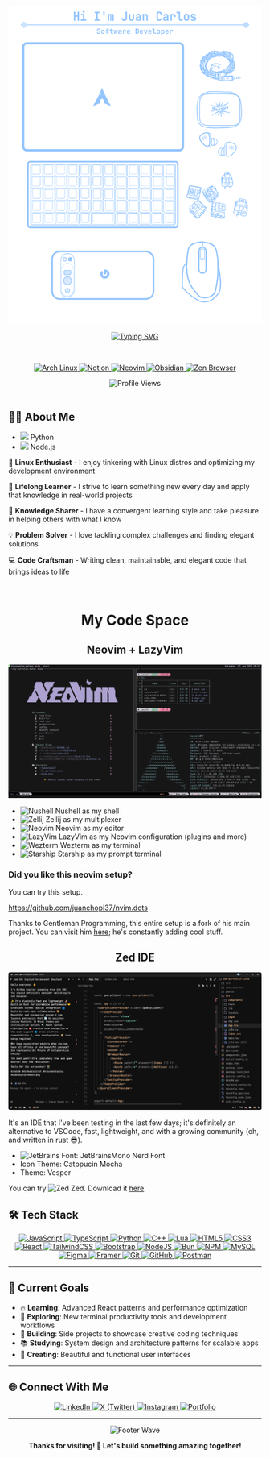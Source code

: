 <div align="center">
  <img src="assets/beatiful-header.png" alt="Juan Carlos" />

  <br/>

[![Typing SVG](https://readme-typing-svg.herokuapp.com?font=Fira+Code&size=24&duration=3000&pause=1000&color=61DAFB&center=true&vCenter=true&width=600&lines=Full+Stack+Developer+%F0%9F%9A%80;Linux+Enthusiast+%F0%9F%90%A7;Always+Learning+Something+New+%F0%9F%A7%A0;Need+help+centering+that+div%3F+%F0%9F%98%89)](https://git.io/typing-svg)

  <br/>

  <p align="center">
    <a href="https://archlinux.org/">
      <img src="https://cdn.simpleicons.org/archlinux" width="48" height="48" alt="Arch Linux" />
    </a>
    <a href="https://www.notion.com/">
      <img src="https://cdn.simpleicons.org/notion" width="48" height="48" alt="Notion" />
    </a>
    <a href="https://neovim.io/">
      <img src="https://cdn.simpleicons.org/neovim" width="48" height="48" alt="Neovim" />
    </a>
    <a href="https://obsidian.md/">
      <img src="https://cdn.simpleicons.org/obsidian" width="48" height="48" alt="Obsidian" />
    </a>
    <a href="https://zen-browser.app/">
      <img src="https://cdn.simpleicons.org/zenbrowser" width="48" height="48" alt="Zen Browser" />
    </a>
  </p>

  <img src="https://komarev.com/ghpvc/?username=juanchopi37&color=61dafb&style=flat-square&label=Profile+Views" alt="Profile Views" />
</div>

<br/>

## 👨‍💻 About Me

<ul>
  <li><img src="https://cdn.simpleicons.org/python" width="20"/> Python</li>
  <li><img src="https://cdn.simpleicons.org/node.js" width="20"/> Node.js</li>
</ul>

🐧 **Linux Enthusiast** - I enjoy tinkering with Linux distros and optimizing my development environment

🚀 **Lifelong Learner** - I strive to learn something new every day and apply that knowledge in real-world projects

🧠 **Knowledge Sharer** - I have a convergent learning style and take pleasure in helping others with what I know

💡 **Problem Solver** - I love tackling complex challenges and finding elegant solutions

💻 **Code Craftsman** - Writing clean, maintainable, and elegant code that brings ideas to life

<br clear="right"/>

<div align="center">
  <h1>My Code Space</h1>
</div>

<div align="center">
  <h2>Neovim + LazyVim</h2>
</div>

<div align="center">
  <img src="assets/neovim.png" alt="Neovim Preview" />
</div>

- <img src="https://cdn.simpleicons.org/nushell" width="16" height="16" alt="Nushell" /> Nushell as my shell
- <img src="https://cdn.simpleicons.org/zellij" width="16" height="16" alt="Zellij" /> Zellij as my multiplexer
- <img src="https://cdn.simpleicons.org/neovim" width="16" height="16" alt="Neovim" /> Neovim as my editor
- <img src="https://cdn.simpleicons.org/lazyvim" width="16" height="16" alt="LazyVim" /> LazyVim as my Neovim configuration (plugins and more)
- <img src="https://cdn.simpleicons.org/wezterm" width="16" height="16" alt="Wezterm" /> Wezterm as my terminal
- <img src="https://cdn.simpleicons.org/starship" width="16" height="16" alt="Starship" /> Starship as my prompt terminal

### Did you like this neovim setup?

You can try this setup.

https://github.com/juanchopi37/nvim.dots

Thanks to Gentleman Programming, this entire setup is a fork of his main project.
You can visit him [here](https://github.com/Gentleman-Programming/Gentleman.Dots); he's constantly adding cool stuff.

<div align="center">
  <h2>Zed IDE</h2>
</div>

<div align="center">
  <img src="assets/zed-preview.png" alt="Zed Preview" />
</div>

It's an IDE that I've been testing in the last few days; it's definitely an alternative to VSCode, fast, lightweight, and with a growing community (oh, and written in rust 😎).

- <img src="https://cdn.simpleicons.org/jetbrains" width="16" height="16" alt="JetBrains" /> Font: JetBrainsMono Nerd Font
- Icon Theme: Catppucin Mocha
- Theme: Vesper

You can try <img src="https://cdn.simpleicons.org/zedindustries" width="16" height="16" alt="Zed" /> Zed. Download it [here](https://zed.dev/download).

## 🛠️ Tech Stack

<p align="center">
  <a href="https://developer.mozilla.org/en-US/docs/Web/JavaScript">
    <img src="https://img.shields.io/badge/JavaScript-F7DF1E?style=for-the-badge&logo=javascript&logoColor=black" alt="JavaScript" />
  </a>
  <a href="https://www.typescriptlang.org/docs/">
    <img src="https://img.shields.io/badge/TypeScript-007ACC?style=for-the-badge&logo=typescript&logoColor=white" alt="TypeScript" />
  </a>
  <a href="https://docs.python.org/3/">
    <img src="https://img.shields.io/badge/Python-3776AB?style=for-the-badge&logo=python&logoColor=white" alt="Python" />
  </a>
  <a href="https://en.cppreference.com/w/">
    <img src="https://img.shields.io/badge/C++-00599C?style=for-the-badge&logo=c%2B%2B&logoColor=white" alt="C++" />
  </a>
  <a href="https://www.lua.org/docs.html">
    <img src="https://img.shields.io/badge/Lua-2C2D72?style=for-the-badge&logo=lua&logoColor=white" alt="Lua" />
  </a>
  <a href="https://developer.mozilla.org/en-US/docs/Web/HTML">
    <img src="https://img.shields.io/badge/HTML5-E34F26?style=for-the-badge&logo=html5&logoColor=white" alt="HTML5" />
  </a>
  <a href="https://developer.mozilla.org/en-US/docs/Web/CSS">
    <img src="https://img.shields.io/badge/CSS3-1572B6?style=for-the-badge&logo=css3&logoColor=white" alt="CSS3" />
  </a>
  <a href="https://react.dev/">
    <img src="https://img.shields.io/badge/React-20232A?style=for-the-badge&logo=react&logoColor=61DAFB" alt="React" />
  </a>
  <a href="https://tailwindcss.com/docs">
    <img src="https://img.shields.io/badge/Tailwind_CSS-38B2AC?style=for-the-badge&logo=tailwind-css&logoColor=white" alt="TailwindCSS" />
  </a>
  <a href="https://getbootstrap.com/docs/">
    <img src="https://cdn.simpleicons.org/bootstrap" width="40" height="40" alt="Bootstrap" />
  </a>
  <a href="https://nodejs.org/en/docs/">
    <img src="https://cdn.simpleicons.org/nodedotjs" width="40" height="40" alt="NodeJS" />
  </a>
  <a href="https://bun.sh/docs">
    <img src="https://cdn.simpleicons.org/bun" width="40" height="40" alt="Bun" />
  </a>
  <a href="https://docs.npmjs.com/">
    <img src="https://cdn.simpleicons.org/npm" width="40" height="40" alt="NPM" />
  </a>
  <a href="https://dev.mysql.com/doc/">
    <img src="https://cdn.simpleicons.org/mysql" width="40" height="40" alt="MySQL" />
  </a>
  <a href="https://help.figma.com/">
    <img src="https://cdn.simpleicons.org/figma" width="40" height="40" alt="Figma" />
  </a>
  <a href="https://www.framer.com/docs/">
    <img src="https://cdn.simpleicons.org/framer" width="40" height="40" alt="Framer" />
  </a>
  <a href="https://git-scm.com/doc">
    <img src="https://cdn.simpleicons.org/git" width="40" height="40" alt="Git" />
  </a>
  <a href="https://docs.github.com/">
    <img src="https://cdn.simpleicons.org/github" width="40" height="40" alt="GitHub" />
  </a>
  <a href="https://learning.postman.com/docs/">
    <img src="https://cdn.simpleicons.org/postman" width="40" height="40" alt="Postman" />
  </a>
</p>

---

## 🎯 Current Goals

- 🔥 **Learning**: Advanced React patterns and performance optimization
- 🌱 **Exploring**: New terminal productivity tools and development workflows
- 🤝 **Building**: Side projects to showcase creative coding techniques
- 📚 **Studying**: System design and architecture patterns for scalable apps
- 🎨 **Creating**: Beautiful and functional user interfaces

---

## 🌐 Connect With Me

<div align="center">
  <a href="https://www.linkedin.com/in/juan-carlos-lopez-moreno-9a29b0299/">
    <img src="https://img.shields.io/badge/LinkedIn-0077B5?style=for-the-badge&logo=linkedin&logoColor=white" alt="LinkedIn" />
  </a>
  <a href="https://x.com/juancho_l0pez">
    <img src="https://img.shields.io/badge/X_(Twitter)-000000?style=for-the-badge&logo=x&logoColor=white" alt="X (Twitter)" />
  </a>
  <a href="https://www.instagram.com/juancho_lopez_11/">
    <img src="https://img.shields.io/badge/Instagram-E4405F?style=for-the-badge&logo=instagram&logoColor=white" alt="Instagram" />
  </a>
  <a href="https://juancarloslopezmoreno.netlify.app/">
    <img src="https://img.shields.io/badge/Portfolio-FF5722?style=for-the-badge&logo=firefox&logoColor=white" alt="Portfolio" />
  </a>
</div>

---

<div align="center">
  <img src="https://capsule-render.vercel.app/api?type=waving&color=61DAFB&height=100&section=footer&animation=fadeIn" alt="Footer Wave" />

  <br/>

**Thanks for visiting! 🚀 Let's build something amazing together!**

  <br/>
</div>
